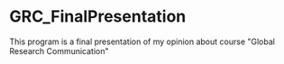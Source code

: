 # GRC_FinalPresentation
This program is a final presentation of my opinion about course "Global Research Communication"
